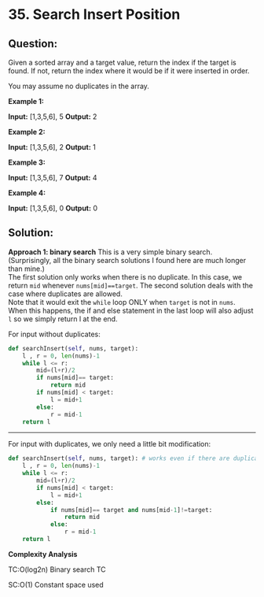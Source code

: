 
# 35. Search Insert Position

  

## Question:


Given a sorted array and a target value, return the index if the target is found. If not, return the index where it would be if it were inserted in order.

You may assume no duplicates in the array.

**Example 1:**

**Input:** [1,3,5,6], 5
**Output:** 2

**Example 2:**

**Input:** [1,3,5,6], 2
**Output:** 1

**Example 3:**

**Input:** [1,3,5,6], 7
**Output:** 4

**Example 4:**

**Input:** [1,3,5,6], 0
**Output:** 0

## Solution:

  

**Approach 1: binary search**
This is a very simple binary search. (Surprisingly, all the binary search solutions I found here are much longer than mine.)  
The first solution only works when there is no duplicate. In this case, we return `mid` whenever `nums[mid]==target`. The second solution deals with the case where duplicates are allowed.  
Note that it would exit the `while` loop ONLY when `target` is not in `nums`. When this happens, the if and else statement in the last loop will also adjust `l` so we simply return l at the end.

For input without duplicates:
```python
def searchInsert(self, nums, target):
    l , r = 0, len(nums)-1
    while l <= r:
        mid=(l+r)/2
        if nums[mid]== target:
            return mid
        if nums[mid] < target:
            l = mid+1
        else:
            r = mid-1
    return l

```

----------

For input with duplicates, we only need a little bit modification:

```python
def searchInsert(self, nums, target): # works even if there are duplicates. 
    l , r = 0, len(nums)-1
    while l <= r:
        mid=(l+r)/2
        if nums[mid] < target:
            l = mid+1
        else:
            if nums[mid]== target and nums[mid-1]!=target:
                return mid
            else:
                r = mid-1
    return l
```
**Complexity Analysis**

  

TC:O(log2n) Binary search TC

  

SC:O(1) Constant space used

